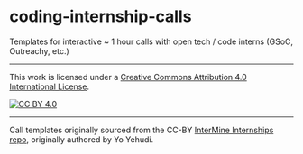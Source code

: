 # coding-internship-calls
Templates for interactive ~ 1 hour calls with open tech / code interns (GSoC, Outreachy, etc.)

---

This work is licensed under a
[Creative Commons Attribution 4.0 International License][cc-by].

[![CC BY 4.0][cc-by-image]][cc-by]

[cc-by]: http://creativecommons.org/licenses/by/4.0/
[cc-by-image]: https://i.creativecommons.org/l/by/4.0/88x31.png

---

Call templates originally sourced from the CC-BY [InterMine Internships repo](https://github.com/intermine/internships), originally authored by Yo Yehudi.
